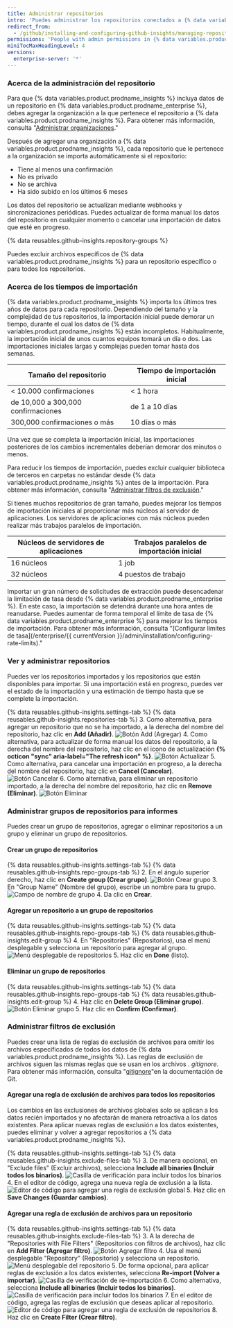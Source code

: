```yaml
---
title: Administrar repositorios
intro: 'Puedes administrar los repositorios conectados a {% data variables.product.prodname_insights %} y los datos incluidos en las métricas de cada repositorio.'
redirect_from:
  - /github/installing-and-configuring-github-insights/managing-repositories
permissions: 'People with admin permissions in {% data variables.product.prodname_insights %} can manage repositories. '
miniTocMaxHeadingLevel: 4
versions:
  enterprise-server: '*'
---
```


### Acerca de la administración del repositorio

Para que {% data variables.product.prodname_insights %} incluya datos de un repositorio en {% data variables.product.prodname_enterprise %}, debes agregar la organización a la que pertenece el repositorio a {% data variables.product.prodname_insights %}. Para obtener más información, consulta "[Administrar organizaciones](/github/installing-and-configuring-github-insights/managing-organizations)."

Después de agregar una organización a {% data variables.product.prodname_insights %}, cada repositorio que le pertenece a la organización se importa automáticamente si el repositorio:
- Tiene al menos una confirmación
- No es privado
- No se archiva
- Ha sido subido en los últimos 6 meses

Los datos del repositorio se actualizan mediante webhooks y sincronizaciones periódicas. Puedes actualizar de forma manual los datos del repositorio en cualquier momento o cancelar una importación de datos que esté en progreso.

{% data reusables.github-insights.repository-groups %}

Puedes excluir archivos específicos de {% data variables.product.prodname_insights %} para un repositorio específico o para todos los repositorios.

### Acerca de los tiempos de importación

{% data variables.product.prodname_insights %} importa los últimos tres años de datos para cada repositorio. Dependiendo del tamaño y la complejidad de tus repositorios, la importación inicial puede demorar un tiempo, durante el cual los datos de {% data variables.product.prodname_insights %} están incompletos. Habitualmente, la importación inicial de unos cuantos equipos tomará un día o dos. Las importaciones iniciales largas y complejas pueden tomar hasta dos semanas.

| Tamaño del repositorio             | Tiempo de importación inicial |
| ---------------------------------- | ----------------------------- |
| < 10.000 confirmaciones            | < 1 hora                      |
| de 10,000 a 300,000 confirmaciones | de 1 a 10 días                |
| 300,000 confirmaciones o más       | 10 días o más                 |

Una vez que se completa la importación inicial, las importaciones posteriores de los cambios incrementales deberían demorar dos minutos o menos.

Para reducir los tiempos de importación, puedes excluir cualquier biblioteca de terceros en carpetas no estándar desde {% data variables.product.prodname_insights %} antes de la importación. Para obtener más información, consulta "[Administrar filtros de exclusión](#managing-exclusion-filters)."

Si tienes muchos repositorios de gran tamaño, puedes mejorar los tiempos de importación iniciales al proporcionar más núcleos al servidor de aplicaciones. Los servidores de aplicaciones con más núcleos pueden realizar más trabajos paralelos de importación.

| Núcleos de servidores de aplicaciones | Trabajos paralelos de importación inicial |
| ------------------------------------- | ----------------------------------------- |
| 16 núcleos                            | 1 job                                     |
| 32 núcleos                            | 4 puestos de trabajo                      |

Importar un gran número de solicitudes de extracción puede desencadenar la limitación de tasa desde {% data variables.product.prodname_enterprise %}. En este caso, la importación se detendrá durante una hora antes de reanudarse. Puedes aumentar de forma temporal el límite de tasa de {% data variables.product.prodname_enterprise %} para mejorar los tiempos de importación. Para obtener más información, consulta "[Configurar límites de tasa](/enterprise/{{ currentVersion }}/admin/installation/configuring-rate-limits)."

### Ver y administrar repositorios

Puedes ver los repositorios importados y los repositorios que están disponibles para importar. Si una importación está en progreso, puedes ver el estado de la importación y una estimación de tiempo hasta que se complete la importación.

{% data reusables.github-insights.settings-tab %}
{% data reusables.github-insights.repositories-tab %}
3. Como alternativa, para agregar un repositorio que no se ha importado, a la derecha del nombre del repositorio, haz clic en **Add (Añadir)**. ![Botón Add (Agregar)](/assets/images/help/insights/add-button.png)
4. Como alternativa, para actualizar de forma manual los datos del repositorio, a la derecha del nombre del repositorio, haz clic en el icono de actualización **{% octicon "sync" aria-label="The refresh icon" %}**. ![Botón Actualizar](/assets/images/help/insights/refresh-button.png)
5. Como alternativa, para cancelar una importación en progreso, a la derecha del nombre del repositorio, haz clic en **Cancel (Cancelar)**. ![Botón Cancelar](/assets/images/help/insights/cancel-button.png)
6. Como alternativa, para eliminar un repositorio importado, a la derecha del nombre del repositorio, haz clic en **Remove (Eliminar)**. ![Botón Eliminar](/assets/images/help/insights/remove-button.png)

### Administrar grupos de repositorios para informes

Puedes crear un grupo de repositorios, agregar o eliminar repositorios a un grupo y eliminar un grupo de repositorios.

#### Crear un grupo de repositorios

{% data reusables.github-insights.settings-tab %}
{% data reusables.github-insights.repo-groups-tab %}
2. En el ángulo superior derecho, haz clic en **Create group (Crear grupo)**. ![Botón Crear grupo](/assets/images/help/insights/create-group.png)
3. En "Group Name" (Nombre del grupo), escribe un nombre para tu grupo. ![Campo de nombre de grupo](/assets/images/help/insights/group-name.png)
4. Da clic en **Crear**.

#### Agregar un repositorio a un grupo de repositorios

{% data reusables.github-insights.settings-tab %}
{% data reusables.github-insights.repo-groups-tab %}
{% data reusables.github-insights.edit-group %}
4. En "Repositories" (Repositorios), usa el menú desplegable y selecciona un repositorio para agregar al grupo. ![Menú desplegable de repositorios](/assets/images/help/insights/repositories-drop-down.png)
5. Haz clic en **Done** (listo).

#### Eliminar un grupo de repositorios

{% data reusables.github-insights.settings-tab %}
{% data reusables.github-insights.repo-groups-tab %}
{% data reusables.github-insights.edit-group %}
4. Haz clic en **Delete Group (Eliminar grupo)**. ![Botón Eliminar grupo](/assets/images/help/insights/delete-group.png)
5. Haz clic en **Confirm (Confirmar)**.

### Administrar filtros de exclusión

Puedes crear una lista de reglas de exclusión de archivos para omitir los archivos especificados de todos los datos de {% data variables.product.prodname_insights %}. Las reglas de exclusión de archivos siguen las mismas reglas que se usan en los archivos *. gitignore*. Para obtener más información, consulta "[gitignore](https://git-scm.com/docs/gitignore)"en la documentación de Git.

#### Agregar una regla de exclusión de archivos para todos los repositorios

Los cambios en las exclusiones de archivos globales solo se aplican a los datos recién importados y no afectarán de manera retroactiva a los datos existentes. Para aplicar nuevas reglas de exclusión a los datos existentes, puedes eliminar y volver a agregar repositorios a {% data variables.product.prodname_insights %}.

{% data reusables.github-insights.settings-tab %}
{% data reusables.github-insights.exclude-files-tab %}
3. De manera opcional, en "Exclude files" (Excluir archivos), selecciona **Include all binaries (Incluir todos los binarios)**. ![Casilla de verificación para incluir todos los binarios](/assets/images/help/insights/include-all-binaries-global.png)
4. En el editor de código, agrega una nueva regla de exclusión a la lista. ![Editor de código para agregar una regla de exclusión global](/assets/images/help/insights/global-exclusion-list.png)
5. Haz clic en **Save Changes (Guardar cambios)**.

#### Agregar una regla de exclusión de archivos para un repositorio

{% data reusables.github-insights.settings-tab %}
{% data reusables.github-insights.exclude-files-tab %}
3. A la derecha de "Repositories with File Filters" (Repositorios con filtros de archivos), haz clic en **Add Filter (Agregar filtro)**. ![Botón Agregar filtro](/assets/images/help/insights/add-filter.png)
4. Usa el menú desplegable "Repository" (Repositorio) y selecciona un repositorio. ![Menú desplegable del repositorio](/assets/images/help/insights/repository-drop-down-exclude.png)
5. De forma opcional, para aplicar reglas de exclusión a los datos existentes, selecciona **Re-import (Volver a importar)**. ![Casilla de verificación de re-importación](/assets/images/help/insights/re-import-checkbox.png)
6. Como alternativa, selecciona **Include all binaries (Incluir todos los binarios)**. ![Casilla de verificación para incluir todos los binarios](/assets/images/help/insights/include-all-binaries-repo.png)
7. En el editor de código, agrega las reglas de exclusión que deseas aplicar al repositorio. ![Editor de código para agregar una regla de exclusión de repositorios](/assets/images/help/insights/repo-exclusion-list.png)
8. Haz clic en **Create Filter (Crear filtro)**.
